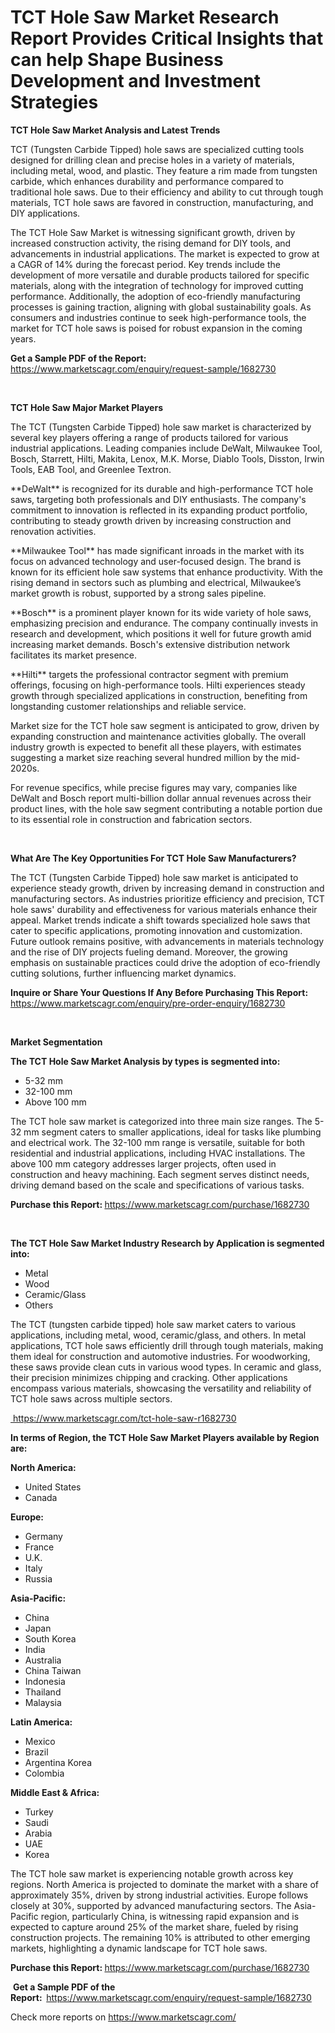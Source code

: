 <p><h1>TCT Hole Saw Market Research Report Provides Critical Insights that can help Shape Business Development and Investment Strategies</h1></p><p><strong>TCT Hole Saw Market Analysis and Latest Trends</strong></p>
<p><p>TCT (Tungsten Carbide Tipped) hole saws are specialized cutting tools designed for drilling clean and precise holes in a variety of materials, including metal, wood, and plastic. They feature a rim made from tungsten carbide, which enhances durability and performance compared to traditional hole saws. Due to their efficiency and ability to cut through tough materials, TCT hole saws are favored in construction, manufacturing, and DIY applications.</p><p>The TCT Hole Saw Market is witnessing significant growth, driven by increased construction activity, the rising demand for DIY tools, and advancements in industrial applications. The market is expected to grow at a CAGR of 14% during the forecast period. Key trends include the development of more versatile and durable products tailored for specific materials, along with the integration of technology for improved cutting performance. Additionally, the adoption of eco-friendly manufacturing processes is gaining traction, aligning with global sustainability goals. As consumers and industries continue to seek high-performance tools, the market for TCT hole saws is poised for robust expansion in the coming years.</p></p>
<p><strong>Get a Sample PDF of the Report:&nbsp;</strong> <a href="https://www.marketscagr.com/enquiry/request-sample/1682730?utm_campaign=3552&utm_medium=2&utm_source=Github&utm_content=ia&utm_term=10042025&utm_id=tct-hole-saw">https://www.marketscagr.com/enquiry/request-sample/1682730</a></p>
<p>&nbsp;</p>
<p><strong>TCT Hole Saw Major Market Players</strong></p>
<p><p>The TCT (Tungsten Carbide Tipped) hole saw market is characterized by several key players offering a range of products tailored for various industrial applications. Leading companies include DeWalt, Milwaukee Tool, Bosch, Starrett, Hilti, Makita, Lenox, M.K. Morse, Diablo Tools, Disston, Irwin Tools, EAB Tool, and Greenlee Textron.</p><p>**DeWalt** is recognized for its durable and high-performance TCT hole saws, targeting both professionals and DIY enthusiasts. The company's commitment to innovation is reflected in its expanding product portfolio, contributing to steady growth driven by increasing construction and renovation activities.</p><p>**Milwaukee Tool** has made significant inroads in the market with its focus on advanced technology and user-focused design. The brand is known for its efficient hole saw systems that enhance productivity. With the rising demand in sectors such as plumbing and electrical, Milwaukee’s market growth is robust, supported by a strong sales pipeline.</p><p>**Bosch** is a prominent player known for its wide variety of hole saws, emphasizing precision and endurance. The company continually invests in research and development, which positions it well for future growth amid increasing market demands. Bosch's extensive distribution network facilitates its market presence.</p><p>**Hilti** targets the professional contractor segment with premium offerings, focusing on high-performance tools. Hilti experiences steady growth through specialized applications in construction, benefiting from longstanding customer relationships and reliable service.</p><p>Market size for the TCT hole saw segment is anticipated to grow, driven by expanding construction and maintenance activities globally. The overall industry growth is expected to benefit all these players, with estimates suggesting a market size reaching several hundred million by the mid-2020s.</p><p>For revenue specifics, while precise figures may vary, companies like DeWalt and Bosch report multi-billion dollar annual revenues across their product lines, with the hole saw segment contributing a notable portion due to its essential role in construction and fabrication sectors.</p></p>
<p>&nbsp;</p>
<p><strong>What Are The Key Opportunities For TCT Hole Saw Manufacturers?</strong></p>
<p><p>The TCT (Tungsten Carbide Tipped) hole saw market is anticipated to experience steady growth, driven by increasing demand in construction and manufacturing sectors. As industries prioritize efficiency and precision, TCT hole saws' durability and effectiveness for various materials enhance their appeal. Market trends indicate a shift towards specialized hole saws that cater to specific applications, promoting innovation and customization. Future outlook remains positive, with advancements in materials technology and the rise of DIY projects fueling demand. Moreover, the growing emphasis on sustainable practices could drive the adoption of eco-friendly cutting solutions, further influencing market dynamics.</p></p>
<p><strong>Inquire or Share Your Questions If Any Before Purchasing This Report:</strong> <a href="https://www.marketscagr.com/enquiry/pre-order-enquiry/1682730?utm_campaign=3552&utm_medium=2&utm_source=Github&utm_content=ia&utm_term=10042025&utm_id=tct-hole-saw">https://www.marketscagr.com/enquiry/pre-order-enquiry/1682730</a></p>
<p>&nbsp;</p>
<p><strong>Market Segmentation</strong></p>
<p><strong>The TCT Hole Saw Market Analysis by types is segmented into:</strong></p>
<p><ul><li>5-32 mm</li><li>32-100 mm</li><li>Above 100 mm</li></ul></p>
<p><p>The TCT hole saw market is categorized into three main size ranges. The 5-32 mm segment caters to smaller applications, ideal for tasks like plumbing and electrical work. The 32-100 mm range is versatile, suitable for both residential and industrial applications, including HVAC installations. The above 100 mm category addresses larger projects, often used in construction and heavy machining. Each segment serves distinct needs, driving demand based on the scale and specifications of various tasks.</p></p>
<p><strong>Purchase this Report:&nbsp;</strong><a href="https://www.marketscagr.com/purchase/1682730?utm_campaign=3552&utm_medium=2&utm_source=Github&utm_content=ia&utm_term=10042025&utm_id=tct-hole-saw">https://www.marketscagr.com/purchase/1682730</a></p>
<p>&nbsp;</p>
<p><strong>The TCT Hole Saw Market Industry Research by Application is segmented into:</strong></p>
<p><ul><li>Metal</li><li>Wood</li><li>Ceramic/Glass</li><li>Others</li></ul></p>
<p><p>The TCT (tungsten carbide tipped) hole saw market caters to various applications, including metal, wood, ceramic/glass, and others. In metal applications, TCT hole saws efficiently drill through tough materials, making them ideal for construction and automotive industries. For woodworking, these saws provide clean cuts in various wood types. In ceramic and glass, their precision minimizes chipping and cracking. Other applications encompass various materials, showcasing the versatility and reliability of TCT hole saws across multiple sectors.</p></p>
<p><a href="https://www.marketscagr.com/tct-hole-saw-r1682730?utm_campaign=3552&utm_medium=2&utm_source=Github&utm_content=ia&utm_term=10042025&utm_id=tct-hole-saw">&nbsp;https://www.marketscagr.com/tct-hole-saw-r1682730</a></p>
<p><strong>In terms of Region, the TCT Hole Saw Market Players available by Region are:</strong></p>
<p>
    <p> <strong> North America: </strong>
        <ul>
            <li>United States</li>
            <li>Canada</li>
        </ul>
        </p> 
    <p> <strong> Europe: </strong>
        <ul>
            <li>Germany</li>
            <li>France</li>
            <li>U.K.</li>
            <li>Italy</li>
            <li>Russia</li>
        </ul>
        </p> 
    <p> <strong> Asia-Pacific: </strong>
        <ul>
            <li>China</li>
            <li>Japan</li>
            <li>South Korea</li>
            <li>India</li>
            <li>Australia</li>
            <li>China Taiwan</li>
            <li>Indonesia</li>
            <li>Thailand</li>
            <li>Malaysia</li>
        </ul>
        </p> 
    <p> <strong> Latin America: </strong>
        <ul>
            <li>Mexico</li>
            <li>Brazil</li>
            <li>Argentina Korea</li>
            <li>Colombia</li>
        </ul>
        </p> 
    <p> <strong> Middle East & Africa: </strong>
        <ul>
            <li>Turkey</li>
            <li>Saudi</li>
            <li>Arabia</li>
            <li>UAE</li>
            <li>Korea</li>
        </ul>
    </p>
    </p>
<p><p>The TCT hole saw market is experiencing notable growth across key regions. North America is projected to dominate the market with a share of approximately 35%, driven by strong industrial activities. Europe follows closely at 30%, supported by advanced manufacturing sectors. The Asia-Pacific region, particularly China, is witnessing rapid expansion and is expected to capture around 25% of the market share, fueled by rising construction projects. The remaining 10% is attributed to other emerging markets, highlighting a dynamic landscape for TCT hole saws.</p></p>
<p><strong>Purchase this Report: </strong><a href="https://www.marketscagr.com/purchase/1682730?utm_campaign=3552&utm_medium=2&utm_source=Github&utm_content=ia&utm_term=10042025&utm_id=tct-hole-saw">https://www.marketscagr.com/purchase/1682730</a></p>
<p>&nbsp;<strong>Get a Sample PDF of the Report:&nbsp;&nbsp;</strong><a href="https://www.marketscagr.com/enquiry/request-sample/1682730?utm_campaign=3552&utm_medium=2&utm_source=Github&utm_content=ia&utm_term=10042025&utm_id=tct-hole-saw">https://www.marketscagr.com/enquiry/request-sample/1682730</a></p>
<p><strong></strong></p>
<p>Check more reports on <a href="https://www.marketscagr.com/?utm_campaign=3552&utm_medium=2&utm_source=Github&utm_content=ia&utm_term=10042025&utm_id=tct-hole-saw">https://www.marketscagr.com/</a></p>